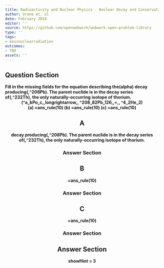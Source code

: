 ```yaml
---
title: Radioactivity and Nuclear Physics - Nuclear Decay and Conservation Laws
author: Urone et. al
date: February 2018
editor: ''
source: https://github.com/openwebwork/webwork-open-problem-library
type: ''
tags:
- massnuclearradiation
outcomes:
- TBD
assets: ''
---
```


## Question Section 

<b>
Fill in the missing fields for the equation describing the(alpha) decay producing(,^208Pb). The parent nuclide is in the decay series of(,^232Th), the only naturally-occurring isotope of thorium.
<center>(^a_bPo_c,,longrightarrow,, ^208_82Pb_126,,+,, ^4_2He_2)<center>
(a) =ans_rule(10)
(b) =ans_rule(10)
(c) =ans_rule(10)

## A
decay producing(,^208Pb). The parent nuclide is in the decay series of(,^232Th), the only naturally-occurring isotope of thorium.
### Answer Section
## B
=ans_rule(10)
### Answer Section
## C
=ans_rule(10)
### Answer Section


## Answer Section

showHint = 3